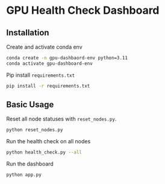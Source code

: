 # GPU Health Check Dashboard

## Installation
Create and activate conda env
```bash
conda create -n gpu-dashbaord-env python=3.11
conda activate gpu-dashboard-env
```

Pip install `requirements.txt`
```bash
pip install -r requirements.txt
```

## Basic Usage

Reset all node statuses with `reset_nodes.py`.
```bash
python reset_nodes.py
```

Run the health check on all nodes
```bash
python health_check.py --all
```

Run the dashboard
```bash
python app.py
```


